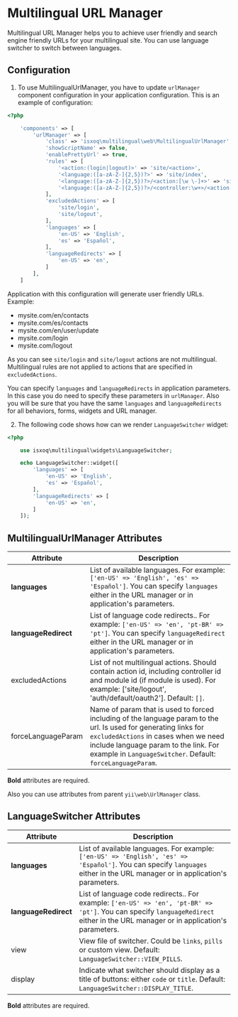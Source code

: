 Multilingual URL Manager
============

Multilingual URL Manager helps you to achieve user friendly and search engine 
friendly URLs for your multilingual site. You can use language switcher to switch 
between languages.


Configuration
------

1. To use MultilingualUrlManager, you have to update `urlManager` component configuration 
in your application configuration. This is an example of configuration:

```php
<?php

    'components' => [
        'urlManager' => [
            'class' => 'isxoq\multilingual\web\MultilingualUrlManager',
            'showScriptName' => false,
            'enablePrettyUrl' => true,
            'rules' => [
                '<action:(login|logout)>' => 'site/<action>',
                '<language:([a-zA-Z-]{2,5})?>' => 'site/index',
                '<language:([a-zA-Z-]{2,5})?>/<action:[\w \-]+>' => 'site/<action>',
                '<language:([a-zA-Z-]{2,5})?>/<controller:\w+>/<action:\w+>' => '<controller>/<action>',
            ],
            'excludedActions' => [
                'site/login',
                'site/logout',
            ],
            'languages' => [
                'en-US' => 'English',
                'es' => 'Español',
            ],
            'languageRedirects' => [
                'en-US' => 'en',
            ]
        ],
    ]
```

Application with this configuration will generate user friendly URLs. Example:

- mysite.com/en/contacts
- mysite.com/es/contacts
- mysite.com/en/user/update
- mysite.com/login
- mysite.com/logout

As you can see `site/login` and `site/logout` actions are not multilingual. 
Multilingual rules are not applied to actions that are specified in `excludedActions`. 

You can specify `languages` and `languageRedirects` in application parameters. In 
this case you do need to specify these parameters in `urlManager`. Also you will 
be sure that you have the same `languages` and `languageRedirects` for all behaviors, 
forms, widgets and URL manager.


2. The following code shows how can we render `LanguageSwitcher` widget:

```php
<?php

    use isxoq\multilingual\widgets\LanguageSwitcher;

    echo LanguageSwitcher::widget([
        'languages' => [
            'en-US' => 'English',
            'es' => 'Español',
        ],
        'languageRedirects' => [
            'en-US' => 'en',
        ]
    ]);
```

MultilingualUrlManager Attributes
------

Attribute | Description
----------|------------
**languages** | List of available languages. For example: ```['en-US' => 'English', 'es' => 'Español']```. You can specify `languages` either in the URL manager or in application's parameters.
**languageRedirect** | List of language code redirects.. For example: ```['en-US' => 'en', 'pt-BR' => 'pt']```. You can specify `languageRedirect` either in the URL manager or in application's parameters.
excludedActions | List of not multilingual actions. Should contain action id, including controller id and module id (if module is used). For example: ['site/logout', 'auth/default/oauth2']. Default: `[]`.
forceLanguageParam | Name of param that is used to forced including of the language param to the url. Is used for generating links for `excludedActions` in cases when we need include language param to the link. For example in `LanguageSwitcher`. Default: `forceLanguageParam`.

**Bold** attributes are required.

Also you can use attributes from parent `yii\web\UrlManager` class.

LanguageSwitcher Attributes
------

Attribute | Description
----------|------------
**languages** | List of available languages. For example: ```['en-US' => 'English', 'es' => 'Español']```. You can specify `languages` either in the URL manager or in application's parameters.
**languageRedirect** | List of language code redirects.. For example: ```['en-US' => 'en', 'pt-BR' => 'pt']```. You can specify `languageRedirect` either in the URL manager or in application's parameters.
view | View file of switcher. Could be `links`, `pills` or custom view. Default: `LanguageSwitcher::VIEW_PILLS`.
display | Indicate what switcher should display as a title of buttons: either `code` or `title`. Default: `LanguageSwitcher::DISPLAY_TITLE`.

**Bold** attributes are required. 